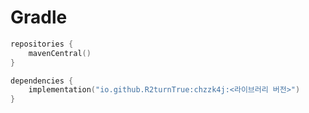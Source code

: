 # Gradle
```kotlin
repositories {
    mavenCentral()
}

dependencies {
    implementation("io.github.R2turnTrue:chzzk4j:<라이브러리 버전>")
}
```